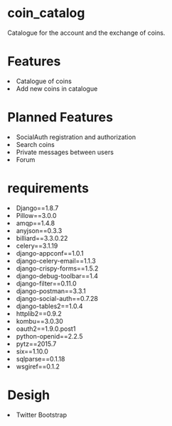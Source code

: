 # coin_catalog
Catalogue for the account and the exchange of coins.

# Features
<li>Catalogue of coins</li>
<li>Add new coins in catalogue</li>

# Planned Features
<li>SocialAuth registration and authorization</li>
<li>Search coins</li>
<li>Private messages between users</li>
<li>Forum</li>

# requirements
<li>Django==1.8.7</li>
<li>Pillow==3.0.0</li>
<li>amqp==1.4.8</li>
<li>anyjson==0.3.3</li>
<li>billiard==3.3.0.22</li>
<li>celery==3.1.19</li>
<li>django-appconf==1.0.1</li>
<li>django-celery-email==1.1.3</li>
<li>django-crispy-forms==1.5.2</li>
<li>django-debug-toolbar==1.4</li>
<li>django-filter==0.11.0</li>
<li>django-postman==3.3.1</li>
<li>django-social-auth==0.7.28</li>
<li>django-tables2==1.0.4</li>
<li>httplib2==0.9.2</li>
<li>kombu==3.0.30</li>
<li>oauth2==1.9.0.post1</li>
<li>python-openid==2.2.5</li>
<li>pytz==2015.7</li>
<li>six==1.10.0</li>
<li>sqlparse==0.1.18</li>
<li>wsgiref==0.1.2</li>

# Desigh
<li>Twitter Bootstrap </li>

